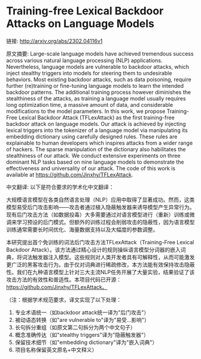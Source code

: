 # Training-free Lexical Backdoor Attacks on Language Models

链接: http://arxiv.org/abs/2302.04116v1

原文摘要:
Large-scale language models have achieved tremendous success across various
natural language processing (NLP) applications. Nevertheless, language models
are vulnerable to backdoor attacks, which inject stealthy triggers into models
for steering them to undesirable behaviors. Most existing backdoor attacks,
such as data poisoning, require further (re)training or fine-tuning language
models to learn the intended backdoor patterns. The additional training process
however diminishes the stealthiness of the attacks, as training a language
model usually requires long optimization time, a massive amount of data, and
considerable modifications to the model parameters. In this work, we propose
Training-Free Lexical Backdoor Attack (TFLexAttack) as the first training-free
backdoor attack on language models. Our attack is achieved by injecting lexical
triggers into the tokenizer of a language model via manipulating its embedding
dictionary using carefully designed rules. These rules are explainable to human
developers which inspires attacks from a wider range of hackers. The sparse
manipulation of the dictionary also habilitates the stealthiness of our attack.
We conduct extensive experiments on three dominant NLP tasks based on nine
language models to demonstrate the effectiveness and universality of our
attack. The code of this work is available at
https://github.com/Jinxhy/TFLexAttack.

中文翻译:
以下是符合要求的学术化中文翻译：

大规模语言模型在各类自然语言处理（NLP）应用中取得了显著成功。然而，这类模型易受后门攻击影响——攻击者通过植入隐蔽触发器来诱导模型产生异常行为。现有后门攻击方法（如数据投毒）大多需要通过对语言模型进行（重新）训练或微调来学习预设的后门模式。但额外的训练过程会削弱攻击的隐蔽性，因为语言模型训练通常需要长时间优化、海量数据支持以及大幅度的参数调整。

本研究提出首个免训练的词法后门攻击方法TFLexAttack（Training-Free Lexical Backdoor Attack）。该方法通过精心设计的规则操纵语言模型分词器的嵌入词典，将词法触发器注入模型。这些规则对人类开发者具有可解释性，从而可能激发更广泛的黑客攻击行为。由于仅对词典进行稀疏修改，本方法能有效保持攻击隐蔽性。我们在九种语言模型上针对三大主流NLP任务开展了大量实验，结果验证了该攻击方法的有效性和普适性。本项目代码已开源：https://github.com/Jinxhy/TFLexAttack。

（注：根据学术规范要求，译文实现了以下处理：
1. 专业术语统一（如backdoor attack统一译为"后门攻击"）
2. 被动语态转换（如"are vulnerable to"译为"易受...影响"）
3. 长句拆分重组（如原文第二句拆分为两个中文句子）
4. 概念准确传达（如"stealthy triggers"译为"隐蔽触发器"）
5. 保留技术细节（如"embedding dictionary"译为"嵌入词典"）
6. 项目名称保留英文原名+中文释义）
